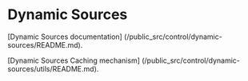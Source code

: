 # Dynamic Sources

[Dynamic Sources documentation] (/public_src/control/dynamic-sources/README.md).

[Dynamic Sources Caching mechanism] (/public_src/control/dynamic-sources/utils/README.md).
